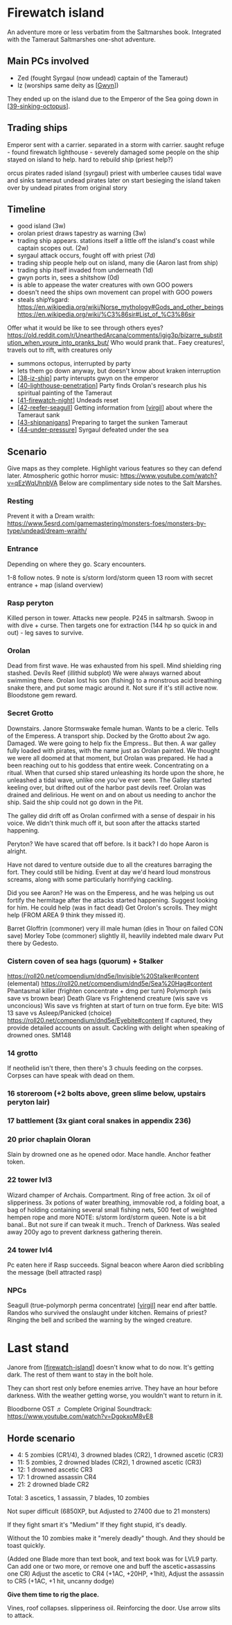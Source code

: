 # Firewatch island
An adventure more or less verbatim from the Saltmarshes book. Integrated with the Tameraut Saltmarshes one-shot adventure.

## Main PCs involved
- Zed (fought Syrgaul (now undead) captain of the Tameraut)
- Iz (worships same deity as [[Gwyn]])

They ended up on the island due to the Emperor of the Sea going down in [[39-sinking-octopus]].

## Trading ships
Emperor sent with a carrier. separated in a storm with carrier.
saught refuge - found firewatch lighthouse - severely damaged
some people on the ship stayed on island to help. hard to rebuild ship (priest help?)

orcus pirates raded island (syrgaul)
priest with umberlee causes tidal wave and sinks tameraut
undead pirates later on start besieging the island
taken over by undead pirates from original story

## Timeline
- good island (3w)
- orolan priest draws tapestry as warning (3w)
- trading ship appears. stations itself a little off the island's coast while captain scopes out. (2w)
- syrgaul attack occurs, fought off with priest (7d)
- trading ship people help out on island, many die (Aaron last from ship)
- trading ship itself invaded from underneath (1d)
- gwyn ports in, sees a shitshow (0d)
- is able to appease the water creatures with own GOO powers
- doesn't need the ships own movement can propel with GOO powers
- steals shipYsgard:
https://en.wikipedia.org/wiki/Norse_mythology#Gods_and_other_beings
https://en.wikipedia.org/wiki/%C3%86sir#List_of_%C3%86sir

Offer what it would be like to see through others eyes?
https://old.reddit.com/r/UnearthedArcana/comments/igig3p/bizarre_substitution_when_youre_into_pranks_but/
Who would prank that.. Faey creatures!, travels out to rift, with creatures only
- summons octopus, interrupted by party
- lets them go down anyway, but doesn't know about kraken interruption
- [[38-iz-ship]] party interupts gwyn on the emperor
- [[40-lighthouse-penetration]] Party finds Orolan's research plus his spiritual painting of the Tameraut
- [[41-firewatch-night]] Undeads reset
- [[42-reefer-seagull]] Getting information from [[virgil]] about where the Tameraut sank
- [[43-shipnanigans]] Preparing to target the sunken Tameraut
- [[44-under-pressure]] Syrgaul defeated under the sea

## Scenario
Give maps as they complete.
Highlight various features so they can defend later.
Atmospheric gothic horror music: https://www.youtube.com/watch?v=qEzWqUhnbVA
Below are complimentary side notes to the Salt Marshes.

### Resting
Prevent it with a Dream wraith:
https://www.5esrd.com/gamemastering/monsters-foes/monsters-by-type/undead/dream-wraith/

### Entrance
Depending on where they go. Scary encounters.

1-8 follow notes.
9 note is s/storm lord/storm queen
13 room with secret entrance + map (island overview)

### Rasp peryton
Killed person in tower. Attacks new people.
P245 in saltmarsh. Swoop in with dive + curse.
Then targets one for extraction (144 hp so quick in and out) - leg saves to survive.

### Orolan
Dead from first wave. He was exhausted from his spell. Mind shielding ring stashed.
Devils Reef (illithid subplot)
We were always warned about swimming there. Orolan lost his son (fishing) to a monstrous acid breathing snake there, and put some magic around it. Not sure if it's still active now.
Bloodstone gem reward.

### Secret Grotto
Downstairs.
Janore Stormswake female human. Wants to be a cleric.
Tells of the Emperess. A transport ship. Docked by the Grotto about 2w ago. Damaged.
We were going to help fix the Empress.. But then. A war galley fully loaded with pirates, with the name just as Orolan painted. We thought we were all doomed at that moment, but Orolan was prepared. He had a been reaching out to his goddess that entire week. Concentrating on a ritual. When that cursed ship stared unleashing its horde upon the shore, he unleashed a tidal wave, unlike one you've ever seen. The Galley started keeling over, but drifted out of the harbor past devils reef. Orolan was drained and delirious. He went on and on about us needing to anchor the ship.  Said the ship could not go down in the Pit.

The galley did drift off as Orolan confirmed with a sense of despair in his voice. We didn't think much off it, but soon after the attacks started happening.

Peryton? We have scared that off before. Is it back? I do hope Aaron is alright.

Have not dared to venture outside due to all the creatures barraging the fort. They could still be hiding. Event at day we'd heard loud monstrous screams, along with some particularly horrifying cackling.

Did you see Aaron? He was on the Emperess, and he was helping us out fortify the hermitage after the attacks started happening.
Suggest looking for him. He could help (was in fact dead)
Get Orolon's scrolls. They might help (FROM AREA 9 think they missed it).

Barret Gloffrin (commoner) very ill male human (dies in 1hour on failed CON save)
Morley Tobe (commoner) slightly ill, heavlily indebted male dwarv
Put there by Gedesto.

### Cistern coven of sea hags (quorum) + Stalker
https://roll20.net/compendium/dnd5e/Invisible%20Stalker#content (elemental)
https://roll20.net/compendium/dnd5e/Sea%20Hag#content
Phantasmal killer (frighten concentrate + dmg per turn)
Polymorph (wis save vs brown bear)
Death Glare vs Frightenend creature (wis save vs unconcious)
Wis save vs frighten at start of turn on true form.
Eye bite: WIS 13 save vs Asleep/Panicked (choice)
https://roll20.net/compendium/dnd5e/Eyebite#content
If captured, they provide detailed accounts on assult. Cackling with delight when speaking of drowned ones. SM148

### 14 grotto
If neothelid isn't there, then there's 3 chuuls feeding on the corpses.
Corpses can have speak with dead on them.

### 16 storeroom (+2 bolts above, green slime below, upstairs peryton lair)

### 17 battlement (3x giant coral snakes in appendix 236)
### 20 prior chaplain Oloran
Slain by drowned one as he opened odor. Mace handle. Anchor feather token.
### 22 tower lvl3
Wizard champer of Archais. Compartment. Ring of free action. 3x oil of slipperiness. 3x potions of water breathing, immovable rod, a folding boat,
a bag of holding containing several small fishing nets, 500 feet of weighted hempen rope and more
NOTE: s/storm lord/storm queen.
Note is a bit banal.. But not sure if can tweak it much.. Trench of Darkness. Was sealed away 200y ago to prevent darkness gathering therein.
### 24 tower lvl4
Pc eaten here if Rasp succeeds. Signal beacon where Aaron died scribbling the message (bell attracted rasp)
### NPCs
Seagull (true-polymorph perma concentrate) [[virgil]] near end after battle.
Randos who survived the onslaught under kitchen.
Remains of priest? Ringing the bell and scribed the warning by the winged creature.

# Last stand
Janore from [[firewatch-island]] doesn't know what to do now. It's getting dark.
The rest of them want to stay in the bolt hole.

They can short rest only before enemies arrive.
They have an hour before darkness. With the weather getting worse, you wouldn't want to return in it.

Bloodborne OST ♬ Complete Original Soundtrack: https://www.youtube.com/watch?v=DgokxoM8vE8

## Horde scenario
- 4: 5 zombies (CR1/4), 3 drowned blades (CR2), 1 drowned ascetic (CR3)
- 11: 5 zombies, 2 drowned blades (CR2), 1 drowned ascetic (CR3)
- 12: 1 drowned ascetic CR3
- 17: 1 drowned assassin CR4
- 21: 2 drowned blade CR2

Total: 3 ascetics, 1 assassin, 7 blades, 10 zombies

Not super difficult (6850XP, but Adjusted to 27400 due to 21 monsters)

If they fight smart it's "Medium"
If they fight stupid, it's deadly.

Without the 10 zombies make it "merely deadly" though. And they should be toast quickly.

(Added one Blade more than text book, and text book was for LVL9 party. Can add one or two more, or remove one and buff the ascetic+assassins one CR)
Adjust the ascetic to CR4 (+1AC, +20HP, +1hit),
Adjust the assassin to CR5 (+1AC, +1 hit, uncanny dodge)

**Give them time to rig the place.**

Vines, roof collapses. slipperiness oil. Reinforcing the door. Use arrow slits to attack.

[//begin]: # "Autogenerated link references for markdown compatibility"
[Gwyn]: ../npcs/gwyn "Gwyn"
[39-sinking-octopus]: ../recaps/39-sinking-octopus "39-sinking-octopus"
[38-iz-ship]: ../recaps/38-iz-ship "38-iz-ship"
[40-lighthouse-penetration]: ../recaps/40-lighthouse-penetration "40-lighthouse-penetration"
[41-firewatch-night]: ../recaps/41-firewatch-night "41-firewatch-night"
[42-reefer-seagull]: ../recaps/42-reefer-seagull "42-reefer-seagull"
[virgil]: ../npcs/virgil "Virgil"
[43-shipnanigans]: ../recaps/43-shipnanigans "43-shipnanigans"
[44-under-pressure]: ../recaps/44-under-pressure "44-under-pressure"
[firewatch-island]: firewatch-island "Firewatch island"
[//end]: # "Autogenerated link references"
